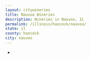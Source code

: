 ```yaml
---
layout: citywineries
title: Nauvoo Wineries
description: Wineries in Nauvoo, IL
permalink: /illinois/hancock/nauvoo/
state: il
county: hancock
city: nauvoo
---
```

-
